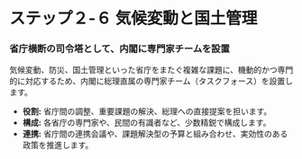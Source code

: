 # ステップ２-６ 気候変動と国土管理

### 省庁横断の司令塔として、内閣に専門家チームを設置

気候変動、防災、国土管理といった省庁をまたぐ複雑な課題に、機動的かつ専門的に対応するため、内閣に総理直属の専門家チーム（タスクフォース）を設置します。

*   **役割:** 省庁間の調整、重要課題の解決、総理への直接提案を担います。
*   **構成:** 各省庁の専門家や、民間の有識者など、少数精鋭で構成します。
*   **連携:** 省庁間の連携会議や、課題解決型の予算と組み合わせ、実効性のある政策を推進します。
